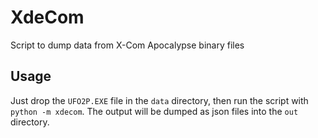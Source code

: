 # XdeCom
Script to dump data from X-Com Apocalypse binary files

## Usage

Just drop the `UFO2P.EXE` file in the `data` directory, then run the script with `python -m xdecom`. The output will be dumped as json files into the `out` directory.